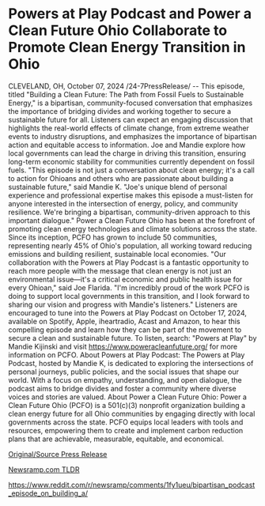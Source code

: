# Powers at Play Podcast and Power a Clean Future Ohio Collaborate to Promote Clean Energy Transition in Ohio

CLEVELAND, OH, October 07, 2024 /24-7PressRelease/ -- This episode, titled "Building a Clean Future: The Path from Fossil Fuels to Sustainable Energy," is a bipartisan, community-focused conversation that emphasizes the importance of bridging divides and working together to secure a sustainable future for all.  Listeners can expect an engaging discussion that highlights the real-world effects of climate change, from extreme weather events to industry disruptions, and emphasizes the importance of bipartisan action and equitable access to information. Joe and Mandie explore how local governments can lead the charge in driving this transition, ensuring long-term economic stability for communities currently dependent on fossil fuels.  "This episode is not just a conversation about clean energy; it's a call to action for Ohioans and others who are passionate about building a sustainable future," said Mandie K. "Joe's unique blend of personal experience and professional expertise makes this episode a must-listen for anyone interested in the intersection of energy, policy, and community resilience. We're bringing a bipartisan, community-driven approach to this important dialogue."  Power a Clean Future Ohio has been at the forefront of promoting clean energy technologies and climate solutions across the state. Since its inception, PCFO has grown to include 50 communities, representing nearly 45% of Ohio's population, all working toward reducing emissions and building resilient, sustainable local economies.  "Our collaboration with the Powers at Play Podcast is a fantastic opportunity to reach more people with the message that clean energy is not just an environmental issue—it's a critical economic and public health issue for every Ohioan," said Joe Flarida. "I'm incredibly proud of the work PCFO is doing to support local governments in this transition, and I look forward to sharing our vision and progress with Mandie's listeners."  Listeners are encouraged to tune into the Powers at Play Podcast on October 17, 2024, available on Spotify, Apple, iheartradio, Acast and Amazon, to hear this compelling episode and learn how they can be part of the movement to secure a clean and sustainable future.  To listen, search: "Powers at Play" by Mandie Kijinski and visit https://www.poweracleanfuture.org/ for more information on PCFO.  About Powers at Play Podcast: The Powers at Play Podcast, hosted by Mandie K, is dedicated to exploring the intersections of personal journeys, public policies, and the social issues that shape our world. With a focus on empathy, understanding, and open dialogue, the podcast aims to bridge divides and foster a community where diverse voices and stories are valued.  About Power a Clean Future Ohio: Power a Clean Future Ohio (PCFO) is a 501(c)(3) nonprofit organization building a clean energy future for all Ohio communities by engaging directly with local governments across the state. PCFO equips local leaders with tools and resources, empowering them to create and implement carbon reduction plans that are achievable, measurable, equitable, and economical. 

[Original/Source Press Release](https://www.24-7pressrelease.com/press-release/515003/powers-at-play-podcast-and-power-a-clean-future-ohio-collaborate-to-promote-clean-energy-transition-in-ohio)
                    

[Newsramp.com TLDR](None) 

https://www.reddit.com/r/newsramp/comments/1fy1ueu/bipartisan_podcast_episode_on_building_a/